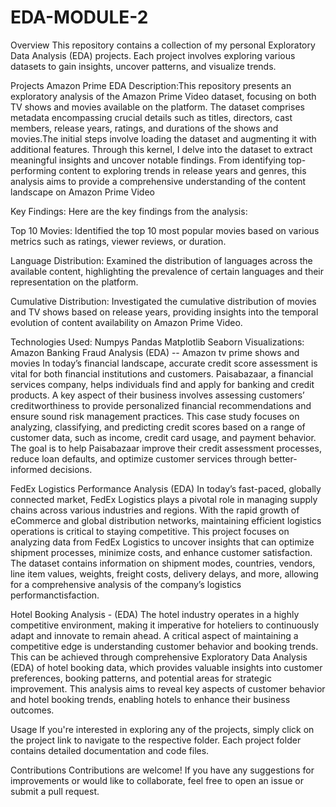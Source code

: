 # EDA-MODULE-2
Overview
This repository contains a collection of my personal Exploratory Data Analysis (EDA) projects. Each project involves exploring various datasets to gain insights, uncover patterns, and visualize trends.

Projects
Amazon Prime EDA
Description:This repository presents an exploratory analysis of the Amazon Prime Video dataset, focusing on both TV shows and movies available on the platform. The dataset comprises metadata encompassing crucial details such as titles, directors, cast members, release years, ratings, and durations of the shows and movies.The initial steps involve loading the dataset and augmenting it with additional features. Through this kernel, I delve into the dataset to extract meaningful insights and uncover notable findings. From identifying top-performing content to exploring trends in release years and genres, this analysis aims to provide a comprehensive understanding of the content landscape on Amazon Prime Video

Key Findings: Here are the key findings from the analysis:

Top 10 Movies: Identified the top 10 most popular movies based on various metrics such as ratings, viewer reviews, or duration.

Language Distribution: Examined the distribution of languages across the available content, highlighting the prevalence of certain languages and their representation on the platform.

Cumulative Distribution: Investigated the cumulative distribution of movies and TV shows based on release years, providing insights into the temporal evolution of content availability on Amazon Prime Video.

Technologies Used: Numpys Pandas Matplotlib Seaborn
Visualizations: Amazon
Banking Fraud Analysis (EDA) -- Amazon tv prime shows and movies
In today’s financial landscape, accurate credit score assessment is vital for both financial institutions and customers. Paisabazaar, a financial services company, helps individuals find and apply for banking and credit products. A key aspect of their business involves assessing customers’ creditworthiness to provide personalized financial recommendations and ensure sound risk management practices. This case study focuses on analyzing, classifying, and predicting credit scores based on a range of customer data, such as income, credit card usage, and payment behavior. The goal is to help Paisabazaar improve their credit assessment processes, reduce loan defaults, and optimize customer services through better-informed decisions.

FedEx Logistics Performance Analysis (EDA)
In today’s fast-paced, globally connected market, FedEx Logistics plays a pivotal role in managing supply chains across various industries and regions. With the rapid growth of eCommerce and global distribution networks, maintaining efficient logistics operations is critical to staying competitive. This project focuses on analyzing data from FedEx Logistics to uncover insights that can optimize shipment processes, minimize costs, and enhance customer satisfaction. The dataset contains information on shipment modes, countries, vendors, line item values, weights, freight costs, delivery delays, and more, allowing for a comprehensive analysis of the company’s logistics performanctisfaction.

Hotel Booking Analysis - (EDA)
The hotel industry operates in a highly competitive environment, making it imperative for hoteliers to continuously adapt and innovate to remain ahead. A critical aspect of maintaining a competitive edge is understanding customer behavior and booking trends. This can be achieved through comprehensive Exploratory Data Analysis (EDA) of hotel booking data, which provides valuable insights into customer preferences, booking patterns, and potential areas for strategic improvement. This analysis aims to reveal key aspects of customer behavior and hotel booking trends, enabling hotels to enhance their business outcomes.

Usage
If you're interested in exploring any of the projects, simply click on the project link to navigate to the respective folder. Each project folder contains detailed documentation and code files.

Contributions
Contributions are welcome! If you have any suggestions for improvements or would like to collaborate, feel free to open an issue or submit a pull request.
